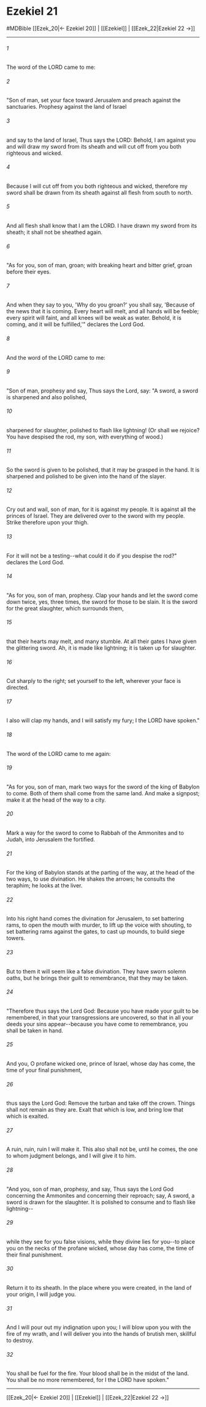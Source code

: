 # Ezekiel 21
#MDBible
[[Ezek_20|← Ezekiel 20]] | [[Ezekiel]] | [[Ezek_22|Ezekiel 22 →]]

***

###### 1 
The word of the LORD came to me: 

###### 2 
"Son of man, set your face toward Jerusalem and preach against the sanctuaries. Prophesy against the land of Israel 

###### 3 
and say to the land of Israel, Thus says the LORD: Behold, I am against you and will draw my sword from its sheath and will cut off from you both righteous and wicked. 

###### 4 
Because I will cut off from you both righteous and wicked, therefore my sword shall be drawn from its sheath against all flesh from south to north. 

###### 5 
And all flesh shall know that I am the LORD. I have drawn my sword from its sheath; it shall not be sheathed again. 

###### 6 
"As for you, son of man, groan; with breaking heart and bitter grief, groan before their eyes. 

###### 7 
And when they say to you, 'Why do you groan?' you shall say, 'Because of the news that it is coming. Every heart will melt, and all hands will be feeble; every spirit will faint, and all knees will be weak as water. Behold, it is coming, and it will be fulfilled,'" declares the Lord God. 

###### 8 
And the word of the LORD came to me: 

###### 9 
"Son of man, prophesy and say, Thus says the Lord, say: "A sword, a sword is sharpened and also polished, 

###### 10 
sharpened for slaughter, polished to flash like lightning! (Or shall we rejoice? You have despised the rod, my son, with everything of wood.) 

###### 11 
So the sword is given to be polished, that it may be grasped in the hand. It is sharpened and polished to be given into the hand of the slayer. 

###### 12 
Cry out and wail, son of man, for it is against my people. It is against all the princes of Israel. They are delivered over to the sword with my people. Strike therefore upon your thigh. 

###### 13 
For it will not be a testing--what could it do if you despise the rod?" declares the Lord God. 

###### 14 
"As for you, son of man, prophesy. Clap your hands and let the sword come down twice, yes, three times, the sword for those to be slain. It is the sword for the great slaughter, which surrounds them, 

###### 15 
that their hearts may melt, and many stumble. At all their gates I have given the glittering sword. Ah, it is made like lightning; it is taken up for slaughter. 

###### 16 
Cut sharply to the right; set yourself to the left, wherever your face is directed. 

###### 17 
I also will clap my hands, and I will satisfy my fury; I the LORD have spoken." 

###### 18 
The word of the LORD came to me again: 

###### 19 
"As for you, son of man, mark two ways for the sword of the king of Babylon to come. Both of them shall come from the same land. And make a signpost; make it at the head of the way to a city. 

###### 20 
Mark a way for the sword to come to Rabbah of the Ammonites and to Judah, into Jerusalem the fortified. 

###### 21 
For the king of Babylon stands at the parting of the way, at the head of the two ways, to use divination. He shakes the arrows; he consults the teraphim; he looks at the liver. 

###### 22 
Into his right hand comes the divination for Jerusalem, to set battering rams, to open the mouth with murder, to lift up the voice with shouting, to set battering rams against the gates, to cast up mounds, to build siege towers. 

###### 23 
But to them it will seem like a false divination. They have sworn solemn oaths, but he brings their guilt to remembrance, that they may be taken. 

###### 24 
"Therefore thus says the Lord God: Because you have made your guilt to be remembered, in that your transgressions are uncovered, so that in all your deeds your sins appear--because you have come to remembrance, you shall be taken in hand. 

###### 25 
And you, O profane wicked one, prince of Israel, whose day has come, the time of your final punishment, 

###### 26 
thus says the Lord God: Remove the turban and take off the crown. Things shall not remain as they are. Exalt that which is low, and bring low that which is exalted. 

###### 27 
A ruin, ruin, ruin I will make it. This also shall not be, until he comes, the one to whom judgment belongs, and I will give it to him. 

###### 28 
"And you, son of man, prophesy, and say, Thus says the Lord God concerning the Ammonites and concerning their reproach; say, A sword, a sword is drawn for the slaughter. It is polished to consume and to flash like lightning-- 

###### 29 
while they see for you false visions, while they divine lies for you--to place you on the necks of the profane wicked, whose day has come, the time of their final punishment. 

###### 30 
Return it to its sheath. In the place where you were created, in the land of your origin, I will judge you. 

###### 31 
And I will pour out my indignation upon you; I will blow upon you with the fire of my wrath, and I will deliver you into the hands of brutish men, skillful to destroy. 

###### 32 
You shall be fuel for the fire. Your blood shall be in the midst of the land. You shall be no more remembered, for I the LORD have spoken." 

***

[[Ezek_20|← Ezekiel 20]] | [[Ezekiel]] | [[Ezek_22|Ezekiel 22 →]]
